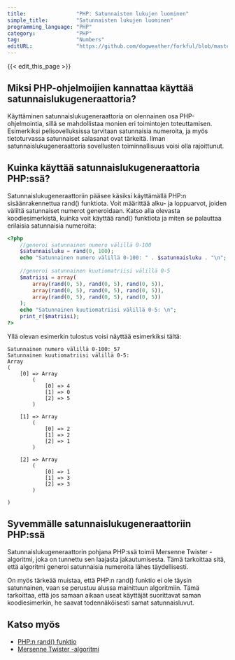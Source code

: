 ```yaml
---
title:                "PHP: Satunnaisten lukujen luominen"
simple_title:         "Satunnaisten lukujen luominen"
programming_language: "PHP"
category:             "PHP"
tag:                  "Numbers"
editURL:              "https://github.com/dogweather/forkful/blob/master/content/fi/php/generating-random-numbers.md"
---
```


{{< edit_this_page >}}

## Miksi PHP-ohjelmoijien kannattaa käyttää satunnaislukugeneraattoria?

Käyttäminen satunnaislukugeneraattoria on olennainen osa PHP-ohjelmointia, sillä se mahdollistaa monien eri toimintojen toteuttamisen. Esimerkiksi pelisovelluksissa tarvitaan satunnaisia numeroita, ja myös tietoturvassa satunnaiset salasanat ovat tärkeitä. Ilman satunnaislukugeneraattoria sovellusten toiminnallisuus voisi olla rajoittunut.

## Kuinka käyttää satunnaislukugeneraattoria PHP:ssä?

Satunnaislukugeneraattoriin pääsee käsiksi käyttämällä PHP:n sisäänrakennettua rand() funktiota. Voit määrittää alku- ja loppuarvot, joiden väliltä satunnaiset numerot generoidaan. Katso alla olevasta koodiesimerkistä, kuinka voit käyttää rand() funktiota ja miten se palauttaa erilaisia satunnaisia numeroita:

```PHP
<?php
    //generoi satunnainen numero välillä 0-100
    $satunnaisluku = rand(0, 100);
    echo "Satunnainen numero välillä 0-100: " . $satunnaisluku . "\n";
    
    //generoi satunnainen kuutiomatriisi välillä 0-5
    $matriisi = array(
        array(rand(0, 5), rand(0, 5), rand(0, 5)),
        array(rand(0, 5), rand(0, 5), rand(0, 5)),
        array(rand(0, 5), rand(0, 5), rand(0, 5))
    );
    echo "Satunnainen kuutiomatriisi välillä 0-5: \n";
    print_r($matriisi);
?>
```

Yllä olevan esimerkin tulostus voisi näyttää esimerkiksi tältä:

```
Satunnainen numero välillä 0-100: 57
Satunnainen kuutiomatriisi välillä 0-5: 
Array
(
    [0] => Array
        (
            [0] => 4
            [1] => 0
            [2] => 5
        )

    [1] => Array
        (
            [0] => 2
            [1] => 2
            [2] => 1
        )

    [2] => Array
        (
            [0] => 1
            [1] => 3
            [2] => 3
        )

)
```

## Syvemmälle satunnaislukugeneraattoriin PHP:ssä

Satunnaislukugeneraattorin pohjana PHP:ssä toimii Mersenne Twister -algoritmi, joka on tunnettu sen laajasta jakautumisesta. Tämä tarkoittaa sitä, että algoritmi generoi satunnaisia numeroita lähes täydellisesti.

On myös tärkeää muistaa, että PHP:n rand() funktio ei ole täysin satunnainen, vaan se perustuu alussa mainittuun algoritmiin. Tämä tarkoittaa, että jos samaan aikaan useat käyttäjät suorittavat saman koodiesimerkin, he saavat todennäköisesti samat satunnaisluvut.

## Katso myös

- [PHP:n rand() funktio](https://www.php.net/manual/en/function.rand.php)
- [Mersenne Twister -algoritmi](https://en.wikipedia.org/wiki/Mersenne_Twister)